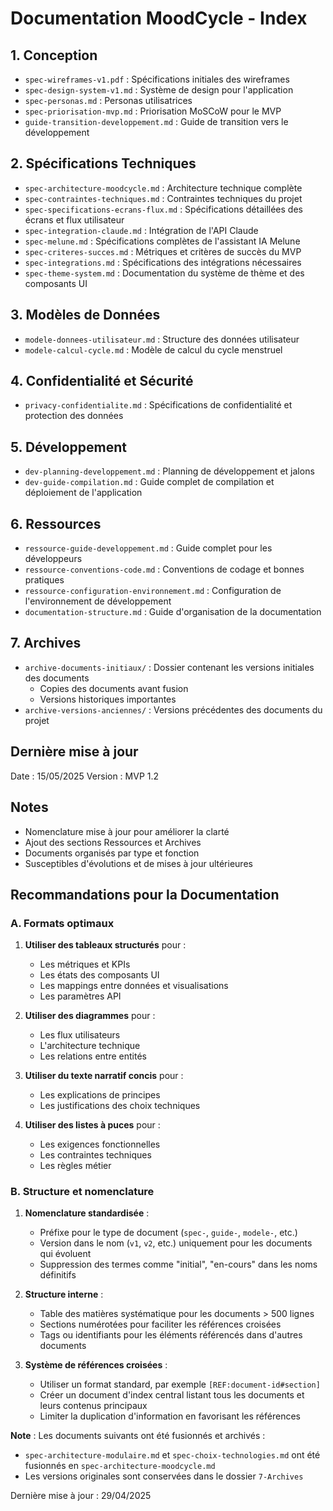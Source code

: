 # Documentation MoodCycle - Index

## 1. Conception

- `spec-wireframes-v1.pdf` : Spécifications initiales des wireframes
- `spec-design-system-v1.md` : Système de design pour l'application
- `spec-personas.md` : Personas utilisatrices
- `spec-priorisation-mvp.md` : Priorisation MoSCoW pour le MVP
- `guide-transition-developpement.md` : Guide de transition vers le développement

## 2. Spécifications Techniques

- `spec-architecture-moodcycle.md` : Architecture technique complète
- `spec-contraintes-techniques.md` : Contraintes techniques du projet
- `spec-specifications-ecrans-flux.md` : Spécifications détaillées des écrans et flux utilisateur
- `spec-integration-claude.md` : Intégration de l'API Claude
- `spec-melune.md` : Spécifications complètes de l'assistant IA Melune
- `spec-criteres-succes.md` : Métriques et critères de succès du MVP
- `spec-integrations.md` : Spécifications des intégrations nécessaires
- `spec-theme-system.md` : Documentation du système de thème et des composants UI

## 3. Modèles de Données

- `modele-donnees-utilisateur.md` : Structure des données utilisateur
- `modele-calcul-cycle.md` : Modèle de calcul du cycle menstruel

## 4. Confidentialité et Sécurité

- `privacy-confidentialite.md` : Spécifications de confidentialité et protection des données

## 5. Développement

- `dev-planning-developpement.md` : Planning de développement et jalons
- `dev-guide-compilation.md` : Guide complet de compilation et déploiement de l'application

## 6. Ressources

- `ressource-guide-developpement.md` : Guide complet pour les développeurs
- `ressource-conventions-code.md` : Conventions de codage et bonnes pratiques
- `ressource-configuration-environnement.md` : Configuration de l'environnement de développement
- `documentation-structure.md` : Guide d'organisation de la documentation

## 7. Archives

- `archive-documents-initiaux/` : Dossier contenant les versions initiales des documents
  - Copies des documents avant fusion
  - Versions historiques importantes
- `archive-versions-anciennes/` : Versions précédentes des documents du projet

## Dernière mise à jour

Date : 15/05/2025
Version : MVP 1.2

## Notes

- Nomenclature mise à jour pour améliorer la clarté
- Ajout des sections Ressources et Archives
- Documents organisés par type et fonction
- Susceptibles d'évolutions et de mises à jour ultérieures

## Recommandations pour la Documentation

### A. Formats optimaux

1. **Utiliser des tableaux structurés** pour :

   - Les métriques et KPIs
   - Les états des composants UI
   - Les mappings entre données et visualisations
   - Les paramètres API

2. **Utiliser des diagrammes** pour :

   - Les flux utilisateurs
   - L'architecture technique
   - Les relations entre entités

3. **Utiliser du texte narratif concis** pour :

   - Les explications de principes
   - Les justifications des choix techniques

4. **Utiliser des listes à puces** pour :
   - Les exigences fonctionnelles
   - Les contraintes techniques
   - Les règles métier

### B. Structure et nomenclature

1. **Nomenclature standardisée** :

   - Préfixe pour le type de document (`spec-`, `guide-`, `modele-`, etc.)
   - Version dans le nom (`v1`, `v2`, etc.) uniquement pour les documents qui évoluent
   - Suppression des termes comme "initial", "en-cours" dans les noms définitifs

2. **Structure interne** :

   - Table des matières systématique pour les documents > 500 lignes
   - Sections numérotées pour faciliter les références croisées
   - Tags ou identifiants pour les éléments référencés dans d'autres documents

3. **Système de références croisées** :
   - Utiliser un format standard, par exemple `[REF:document-id#section]`
   - Créer un document d'index central listant tous les documents et leurs contenus principaux
   - Limiter la duplication d'information en favorisant les références

**Note** : Les documents suivants ont été fusionnés et archivés :

- `spec-architecture-modulaire.md` et `spec-choix-technologies.md` ont été fusionnés en `spec-architecture-moodcycle.md`
- Les versions originales sont conservées dans le dossier `7-Archives`

Dernière mise à jour : 29/04/2025
